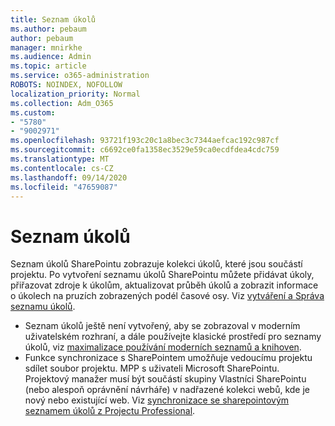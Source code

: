 ```yaml
---
title: Seznam úkolů
ms.author: pebaum
author: pebaum
manager: mnirkhe
ms.audience: Admin
ms.topic: article
ms.service: o365-administration
ROBOTS: NOINDEX, NOFOLLOW
localization_priority: Normal
ms.collection: Adm_O365
ms.custom:
- "5780"
- "9002971"
ms.openlocfilehash: 93721f193c20c1a8bec3c7344aefcac192c987cf
ms.sourcegitcommit: c6692ce0fa1358ec3529e59ca0ecdfdea4cdc759
ms.translationtype: MT
ms.contentlocale: cs-CZ
ms.lasthandoff: 09/14/2020
ms.locfileid: "47659087"
---
```

# <a name="task-list"></a>Seznam úkolů

Seznam úkolů SharePointu zobrazuje kolekci úkolů, které jsou součástí projektu. Po vytvoření seznamu úkolů SharePointu můžete přidávat úkoly, přiřazovat zdroje k úkolům, aktualizovat průběh úkolů a zobrazit informace o úkolech na pruzích zobrazených podél časové osy. Viz [vytváření a Správa seznamu úkolů](https://support.microsoft.com/office/466ad207-46fd-4c77-9af1-41bc23cec21a).  

-   Seznam úkolů ještě není vytvořený, aby se zobrazoval v moderním uživatelském rozhraní, a dále používejte klasické prostředí pro seznamy úkolů, viz [maximalizace používání moderních seznamů a knihoven](https://docs.microsoft.com/sharepoint/dev/transform/modernize-userinterface-lists-and-libraries).
-   Funkce synchronizace s SharePointem umožňuje vedoucímu projektu sdílet soubor projektu. MPP s uživateli Microsoft SharePointu. Projektový manažer musí být součástí skupiny Vlastníci SharePointu (nebo alespoň oprávnění návrháře) v nadřazené kolekci webů, kde je nový nebo existující web. Viz [synchronizace se sharepointovým seznamem úkolů z Projectu Professional](https://docs.microsoft.com/office/troubleshoot/project/sync-with-tasks-from-project).